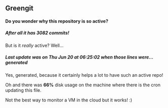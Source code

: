 ## Greengit

#### Do you wonder why this repository is so active?

##### After all it has 3082 commits!

But is it *really* active? Well...

##### Last update was on Thu Jun 20 at 06:25:02 when those lines were... generated

Yes, generated, because it certainly helps a lot to have such an active repo!

Oh and there was **66%** disk usage on the machine
where there is the cron updating this file.

Not the best way to monitor a VM in the cloud but it works! :)
